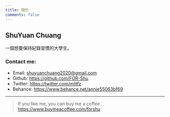 ```yaml
---
title: 關於
comments: false
---
```

## ShuYuan Chuang
一個想要保持紀錄習慣的大學生。

### Contact me: 
- Email: shuyuanchuang2020@gmail.com
- Github: https://github.com/FOR-Shu
- Twitter: https://twitter.com/mlitfz
- Behance: https://www.behance.net/annie55063bf69

---------------------------------------

> If you like me, you can buy me a coffee.
>  https://www.buymeacoffee.com/forshu
